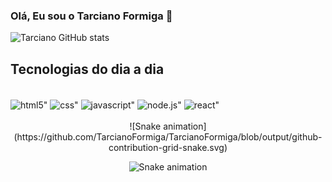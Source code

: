 ### Olá, Eu sou o Tarciano Formiga 🖖

![Tarciano GitHub stats](https://github-readme-stats.vercel.app/api?username=TarcianoFormiga&show_icons=true&theme=dark)


## Tecnologias do dia a dia
<div style="display: inline_block"><br/>
    <img align="center" alt=html5" src="https://img.shields.io/badge/HTML5-E34F26?style=for-the-badge&logo=html5&logoColor=white">
    <img align="center" alt=css" src="https://img.shields.io/badge/CSS-239120?&style=for-the-badge&logo=css3&logoColor=white">
    <img align="center" alt=javascript" src="https://img.shields.io/badge/JavaScript-F7DF1E?style=for-the-badge&logo=javascript&logoColor=black">
    <img align="center" alt=node.js" src="https://img.shields.io/badge/Node.js-43853D?style=for-the-badge&logo=node.js&logoColor=white">
    <img align="center" alt=react" src="https://img.shields.io/badge/React-20232A?style=for-the-badge&logo=react&logoColor=61DAFB">

</div><br/>
<div align="center">
  ![Snake animation](https://github.com/TarcianoFormiga/TarcianoFormiga/blob/output/github-contribution-grid-snake.svg) 

  ![Snake animation](https://github.com/TarcianoFormiga/TarcianoFormiga/blob/output/github-contribution-grid-snake.svg)

</div>
